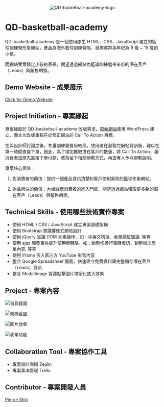 <p align="center" class="bg-dark">
  <img src="https://github.com/pierceshih15/QD-basketball-academy/blob/master/assets/QD-basketball-academy-logo.png" alt="QD-basketball-academy-logo"/>
</p>

# QD-basketball-academy

QD-basketball-academy 是一個使用原生 HTML、CSS、JavaScript 建立的籃球訓練營形象網站，產品為海外籃球訓練營隊，目標客群為年紀為 9 歲 ~ 15 歲的小孩。

而網站受眾鎖定小孩的家長，期望透過網站為籃球訓練營帶來新的潛在客戶（Leads）與銷售轉換。

## Demo Website - 成果展示

[Click for Demo Website](https://pierceshih15.github.io/QD-basketball-academy/)

## Project Initiation - 專案緣起

專案緣起於 QD-basketball-academy 改版需求，[原始網站](http://davisacademy.tw/)使用 WordPress 建立，而本次改版重點在於修正網站的 Call To Action 目標。

在與設計師討論之後，考量訓練營費用較高，使用者在瀏覽完網站資訊後，難以在第一時間直接下單，因此，為了增加獲取潛在客戶的數量，將 Call To Action，讓消費者由原先直接下單付款，改為留下相關聯繫方式，再由專人予以聯繫說明。

專案核心價值：

1. 對消費者的價值：提供一個產品資訊清楚和客戶使用案例的籃球形象網站。

2. 對品牌端的價值：大幅減低消費者的進入門檻，期望透過網站獲取更多新的潛在客戶（Leads）與銷售轉換。

## Technical Skills - 使用哪些技術實作專案

- 使用 HTML / CSS / JavaScript 建立專案基礎架構
- 使用 Bootstrap 實踐響應式網站設計
- 使用 jQuery 實踐 DOM 元素操作，如：中英文切換、表單欄位驗證..等等
- 使用 ajax 觸發事件提升使用者體驗，如：動態切換行事曆資訊、動態增加表單內容..等等
- 使用 iframe 嵌入第三方 YouTube 影音內容
- 整合 Google Spreadsheet 服務，快速建立免費資料庫完整儲存潛在客戶（Leads）資訊
- 整合 ModalImage 實踐點擊圖片視窗化放大效果

## Project - 專案內容

![首頁截圖](https://github.com/pierceshih15/QD-basketball-academy/blob/master/assets/README-1.png)

![營隊截圖](https://github.com/pierceshih15/QD-basketball-academy/blob/master/assets/README-2.png)

![圖片效果](https://github.com/pierceshih15/QD-basketball-academy/blob/master/assets/README-3.png)

![表單功能](https://github.com/pierceshih15/QD-basketball-academy/blob/master/assets/README-4.png)

## Collaboration Tool - 專案協作工具

- 專案設計圖稿 Zeplin
- 專案事項管理 Trello

## Contributor - 專案開發人員

[Pierce Shih](https://github.com/pierceshih15)
